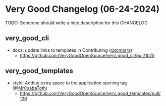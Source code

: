 # Very Good Changelog (06-24-2024)

TODO: Someone should write a nice description for this CHANGELOG

## very_good_cli
- docs: update links to templates in Contributing ([@tomarra](https://github.com/tomarra))
	- https://github.com/VeryGoodOpenSource/very_good_cli/pull/1070

## very_good_templates
- style: Adding extra space to the application opening tag ([@MrCsabaToth](https://github.com/MrCsabaToth))
	- https://github.com/VeryGoodOpenSource/very_good_templates/pull/126
